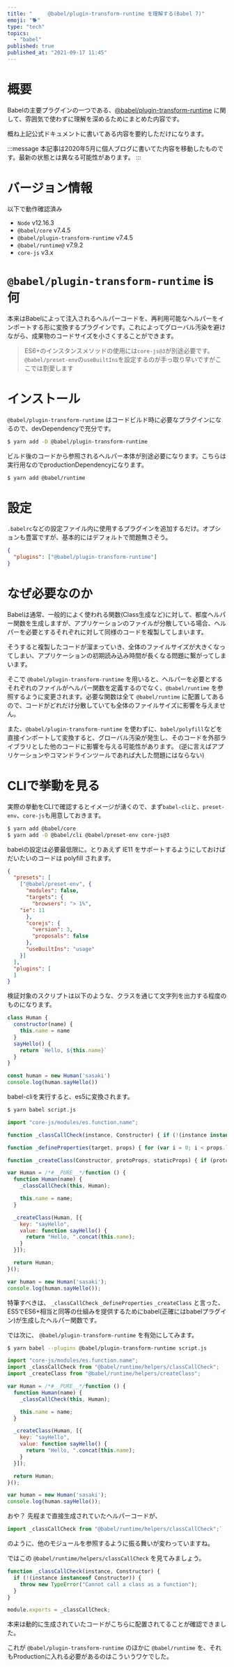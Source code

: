 ```yaml
---
title: "	 @babel/plugin-transform-runtime を理解する(Babel 7)"
emoji: "🐕"
type: "tech"
topics:
  - "babel"
published: true
published_at: "2021-09-17 11:45"
---
```


# 概要

Babelの主要プラグインの一つである、[@babel/plugin-transform-runtime](https://babeljs.io/docs/en/babel-plugin-transform-runtime) に関して、雰囲気で使わずに理解を深めるためにまとめた内容です。

概ね上記公式ドキュメントに書いてある内容を要約しただけになります。

:::message
本記事は2020年5月に個人ブログに書いてた内容を移動したものです。最新の状態とは異なる可能性があります。
:::

# バージョン情報

以下で動作確認済み

- `Node` v12.16.3
- `@babel/core` v7.4.5
- `@babel/plugin-transform-runtime` v7.4.5
- `@babel/runtime@` v7.9.2
- `core-js` v3.x

# `@babel/plugin-transform-runtime` is 何

本来はBabelによって注入されるヘルパーコードを、再利用可能なヘルパーをインポートする形に変換するプラグインです。これによってグローバル汚染を避けながら、成果物のコードサイズを小さくすることができます。

> ES6+のインスタンスメソッドの使用には`core-js@3`が別途必要です。`@babel/preset-env`の`useBuiltIns`を設定するのが手っ取り早いですがここでは割愛します

# インストール

`@babel/plugin-transform-runtime` はコードビルド時に必要なプラグインになるので、devDependencyで充分です。

```bash
$ yarn add -D @babel/plugin-transform-runtime
```

ビルド後のコードから参照されるヘルパー本体が別途必要になります。こちらは実行用なのでproductionDependencyになります。

```bash
$ yarn add @babel/runtime
```

# 設定

`.babelrc`などの設定ファイル内に使用するプラグインを追加するだけ。オプションも豊富ですが、基本的にはデフォルトで問題無さそう。

```json
{
  "plugins": ["@babel/plugin-transform-runtime"]
}
```

# なぜ必要なのか

Babelは通常、一般的によく使われる関数(Class生成など)に対して、都度ヘルパー関数を生成しますが、アプリケーションのファイルが分散している場合、ヘルパーを必要とするそれぞれに対して同様のコードを複製してしまいます。

そうすると複製したコードが溜まっていき、全体のファイルサイズが大きくなってしまい、アプリケーションの初期読み込み時間が長くなる問題に繋がってしまいます。

そこで `@babel/plugin-transform-runtime` を用いると、ヘルパーを必要とするそれぞれのファイルがヘルパー関数を定義するのでなく、`@babel/runtime` を参照するように変更されます。必要な関数は全て `@babel/runtime` に配置してあるので、コードがどれだけ分散していても全体のファイルサイズに影響を与えません。

また、`@babel/plugin-transform-runtime` を使わずに、`babel/polyfill`などを直接インポートして変換すると、グローバル汚染が発生し、そのコードを外部ライブラリとした他のコードに影響を与える可能性があります。 (逆に言えばアプリケーションやコマンドラインツールであれば大した問題にはならない)

# CLIで挙動を見る

実際の挙動をCLIで確認するとイメージが湧くので、まず`babel-cli`と、`preset-env`、`core-js`も用意しておきます。

```bash
$ yarn add @babel/core
$ yarn add -D @babel/cli @babel/preset-env core-js@3
```

babelの設定は必要最低限に。とりあえず IE11 をサポートするようにしておけばだいたいのコードは polyfill されます。

```json
{
  "presets": [
    ["@babel/preset-env", {
      "modules": false,
      "targets": {
        "browsers": "> 1%",
	"ie": 11
      },
      "corejs": {
        "version": 3,
        "proposals": false
      },
      "useBuiltIns": "usage"
    }]
  ],
  "plugins": [
  ]
}
```

検証対象のスクリプトは以下のような、クラスを通じて文字列を出力する程度のものになります。

```javascript
class Human {
  constructor(name) {
    this.name = name
  }
  sayHello() {
    return `Hello, ${this.name}`
  }
}

const human = new Human('sasaki')
console.log(human.sayHello())
```

babel-cliを実行すると、es5に変換されます。

```bash
$ yarn babel script.js
```

```javascript
import "core-js/modules/es.function.name";

function _classCallCheck(instance, Constructor) { if (!(instance instanceof Constructor)) { throw new TypeError("Cannot call a class as a function"); } }

function _defineProperties(target, props) { for (var i = 0; i < props.length; i++) { var descriptor = props[i]; descriptor.enumerable = descriptor.enumerable || false; descriptor.configurable = true; if ("value" in descriptor) descriptor.writable = true; Object.defineProperty(target, descriptor.key, descriptor); } }

function _createClass(Constructor, protoProps, staticProps) { if (protoProps) _defineProperties(Constructor.prototype, protoProps); if (staticProps) _defineProperties(Constructor, staticProps); return Constructor; }

var Human = /*#__PURE__*/function () {
  function Human(name) {
    _classCallCheck(this, Human);

    this.name = name;
  }

  _createClass(Human, [{
    key: "sayHello",
    value: function sayHello() {
      return "Hello, ".concat(this.name);
    }
  }]);

  return Human;
}();

var human = new Human('sasaki');
console.log(human.sayHello());
```

特筆すべきは、 `_classCallCheck` `_defineProperties` `_createClass` と言った、ES5でES6+相当と同等の仕組みを提供するためにbabel(正確にはbabelプラグイン)が生成したヘルパー関数です。

では次に、 `@babel/plugin-transform-runtime` を有効にしてみます。

```bash
$ yarn babel --plugins @babel/plugin-transform-runtime script.js
```

```javascript
import "core-js/modules/es.function.name";
import _classCallCheck from "@babel/runtime/helpers/classCallCheck";
import _createClass from "@babel/runtime/helpers/createClass";

var Human = /*#__PURE__*/function () {
  function Human(name) {
    _classCallCheck(this, Human);

    this.name = name;
  }

  _createClass(Human, [{
    key: "sayHello",
    value: function sayHello() {
      return "Hello, ".concat(this.name);
    }
  }]);

  return Human;
}();

var human = new Human('sasaki');
console.log(human.sayHello());
```

おや？ 先程まで直接生成されていたヘルパーコードが、 

```javascript
import _classCallCheck from "@babel/runtime/helpers/classCallCheck";`
```
のように、他のモジュールを参照するように振る舞いが変わっていますね。

ではこの `@babel/runtime/helpers/classCallCheck` を見てみましょう。

```javascript
function _classCallCheck(instance, Constructor) {
  if (!(instance instanceof Constructor)) {
    throw new TypeError("Cannot call a class as a function");
  }
}

module.exports = _classCallCheck;
```

本来は動的に生成されていたコードがこちらに配置されてることが確認できました。

これが `@babel/plugin-transform-runtime` のほかに `@babel/runtime` を、それもProductionに入れる必要があるのはこういうワケでした。

